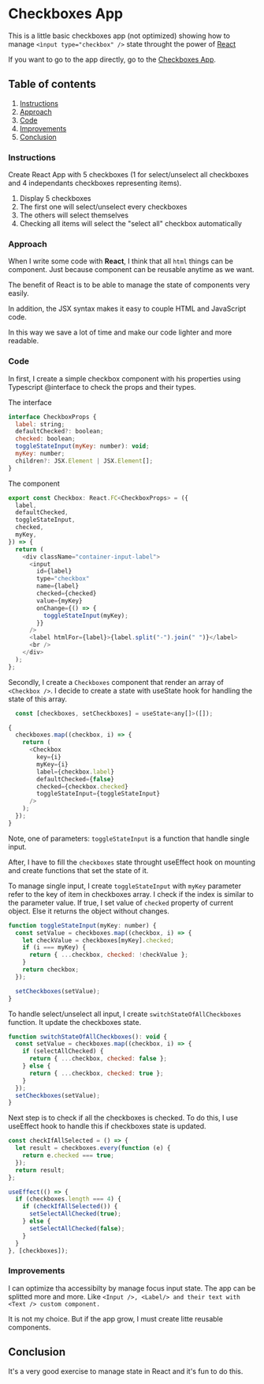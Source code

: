 # Checkboxes App

This is a little basic checkboxes app (not optimized) showing how to manage `<ìnput type="checkbox" />` state throught the power of [React](https://github.com/facebook/create-react-app)

If you want to go to the app directly, go to the [Checkboxes App](https://checkboxes-app.netlify.app).

## Table of contents

1. [Instructions](#instructions)
2. [Approach](#approach)
3. [Code](#code)
4. [Improvements](#improvements)
5. [Conclusion](#conclusion)

### Instructions

Create React App with 5 checkboxes (1 for select/unselect all checkboxes and 4 independants checkboxes representing items).

1. Display 5 checkboxes
2. The first one will select/unselect every checkboxes
3. The others will select themselves
4. Checking all items will select the "select all" checkbox automatically

### Approach

When I write some code with **React**, I think that all `html` things can be component. Just because component can be reusable anytime as we want.

The benefit of React is to be able to manage the state of components very easily.

In addition, the JSX syntax makes it easy to couple HTML and JavaScript code.

In this way we save a lot of time and make our code lighter and more readable.

### Code

In first, I create a simple checkbox component with his properties using Typescript @interface to check the props and their types.

The interface

```javascript
interface CheckboxProps {
  label: string;
  defaultChecked?: boolean;
  checked: boolean;
  toggleStateInput(myKey: number): void;
  myKey: number;
  children?: JSX.Element | JSX.Element[];
}
```

The component

```javascript
export const Checkbox: React.FC<CheckboxProps> = ({
  label,
  defaultChecked,
  toggleStateInput,
  checked,
  myKey,
}) => {
  return (
    <div className="container-input-label">
      <input
        id={label}
        type="checkbox"
        name={label}
        checked={checked}
        value={myKey}
        onChange={() => {
          toggleStateInput(myKey);
        }}
      />
      <label htmlFor={label}>{label.split("-").join(" ")}</label>
      <br />
    </div>
  );
};
```

Secondly, I create a `Checkboxes` component that render an array of `<Checkbox />`.
I decide to create a state with useState hook for handling the state of this array.

```javascript
  const [checkboxes, setCheckboxes] = useState<any[]>([]);
```

```javascript
{
  checkboxes.map((checkbox, i) => {
    return (
      <Checkbox
        key={i}
        myKey={i}
        label={checkbox.label}
        defaultChecked={false}
        checked={checkbox.checked}
        toggleStateInput={toggleStateInput}
      />
    );
  });
}
```

Note, one of parameters: `toggleStateInput` is a function that handle single input.

After, I have to fill the `checkboxes` state throught useEffect hook on mounting and create functions that set the state of it.

To manage single input, I create `toggleStateInput` with `myKey` parameter refer to the key of item in checkboxes array. I check if the index is similar to the parameter value. If true, I set value of `checked` property of current object. Else it returns the object without changes.

```javascript
function toggleStateInput(myKey: number) {
  const setValue = checkboxes.map((checkbox, i) => {
    let checkValue = checkboxes[myKey].checked;
    if (i === myKey) {
      return { ...checkbox, checked: !checkValue };
    }
    return checkbox;
  });

  setCheckboxes(setValue);
}
```

To handle select/unselect all input, I create `switchStateOfAllCheckboxes` function. It update the checkboxes state.

```javascript
function switchStateOfAllCheckboxes(): void {
  const setValue = checkboxes.map((checkbox, i) => {
    if (selectAllChecked) {
      return { ...checkbox, checked: false };
    } else {
      return { ...checkbox, checked: true };
    }
  });
  setCheckboxes(setValue);
}
```

Next step is to check if all the checkboxes is checked. To do this, I use useEffect hook to handle this if checkboxes state is updated.

```javascript
const checkIfAllSelected = () => {
  let result = checkboxes.every(function (e) {
    return e.checked === true;
  });
  return result;
};
```

```javascript
useEffect(() => {
  if (checkboxes.length === 4) {
    if (checkIfAllSelected()) {
      setSelectAllChecked(true);
    } else {
      setSelectAllChecked(false);
    }
  }
}, [checkboxes]);
```

### Improvements

I can optimize tha accessibilty by manage focus input state.
The app can be splitted more and more. Like `<Input />, <Label/> and their text with <Text /> custom component.`

It is not my choice. But if the app grow, I must create litte reusable components.

## Conclusion

It's a very good exercise to manage state in React and it's fun to do this.
